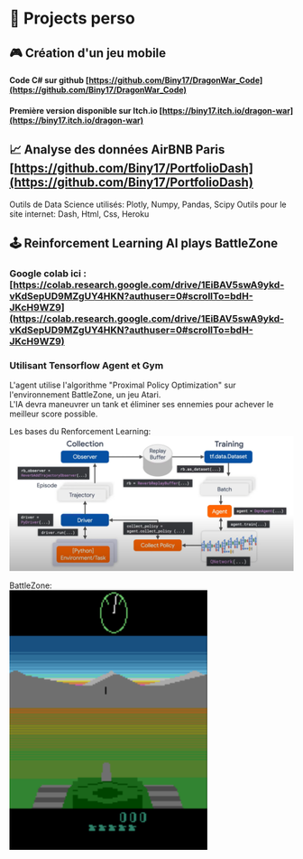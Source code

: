 # 🚀 Projects perso

## 🎮 Création d'un jeu mobile

#### Code C# sur github [https://github.com/Biny17/DragonWar_Code](https://github.com/Biny17/DragonWar_Code)
#### Première version disponible sur Itch.io [https://biny17.itch.io/dragon-war](https://biny17.itch.io/dragon-war)

## 📈 Analyse des données AirBNB Paris [https://github.com/Biny17/PortfolioDash](https://github.com/Biny17/PortfolioDash)

Outils de Data Science utilisés: Plotly, Numpy, Pandas, Scipy
Outils pour le site internet: Dash, Html, Css, Heroku

## 🕹️ Reinforcement Learning AI plays BattleZone

### Google colab ici : [https://colab.research.google.com/drive/1EiBAV5swA9ykd-vKdSepUD9MZgUY4HKN?authuser=0#scrollTo=bdH-JKcH9WZ9](https://colab.research.google.com/drive/1EiBAV5swA9ykd-vKdSepUD9MZgUY4HKN?authuser=0#scrollTo=bdH-JKcH9WZ9)
### Utilisant Tensorflow Agent et Gym
L'agent utilise l'algorithme "Proximal Policy Optimization" sur l'environnement BattleZone, un jeu Atari.  
L'IA devra maneuvrer un tank et éliminer ses ennemies pour achever le meilleur score possible.


Les bases du Renforcement Learning:  
![](RL_tensorflow.PNG)

BattleZone:   
![](BattleZone.PNG)
